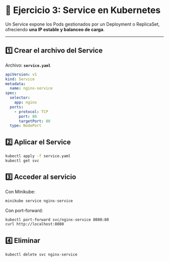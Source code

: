 # 🚀 Ejercicio 3: Service en Kubernetes

Un Service expone los Pods gestionados por un Deployment o ReplicaSet, ofreciendo **una IP estable y balanceo de carga**.

---

## 1️⃣ Crear el archivo del Service

Archivo: **`service.yaml`**

```yaml
apiVersion: v1
kind: Service
metadata:
  name: nginx-service
spec:
  selector:
    app: nginx
  ports:
    - protocol: TCP
      port: 80
      targetPort: 80
  type: NodePort
```

## 2️⃣ Aplicar el Service

```bash
kubectl apply -f service.yaml
kubectl get svc
```

## 3️⃣ Acceder al servicio

Con Minikube:

```bash
minikube service nginx-service
```

Con port-forward:

```bash
kubectl port-forward svc/nginx-service 8080:80
curl http://localhost:8080
```

## 4️⃣ Eliminar

```bash
kubectl delete svc nginx-service
```
